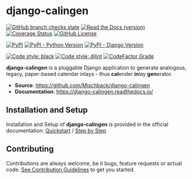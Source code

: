 # django-calingen

[![GitHub branch checks state](https://img.shields.io/github/workflow/status/mischback/django-calingen/CI%20default%20branch?style=flat&logo=github)](https://github.com/Mischback/django-calingen/actions/workflows/ci-default.yml?query=branch%3Adevelopment)
[![Read the Docs (version)](https://img.shields.io/readthedocs/django-calingen/latest)](https://django-calingen.readthedocs.io/en/latest/?badge=latest)
[![Coverage Status](https://img.shields.io/coveralls/github/Mischback/django-calingen)](https://coveralls.io/github/Mischback/django-calingen)
[![GitHub License](https://img.shields.io/github/license/mischback/imp?style=flat)](https://github.com/Mischback/django-calingen/blob/development/LICENSE)

[![PyPI](https://img.shields.io/pypi/v/django-calingen)](https://pypi.org/project/django-calingen/)
[![PyPI - Python Version](https://img.shields.io/pypi/pyversions/django-calingen)](https://pypi.org/project/django-calingen/)
[![PyPI - Django Version](https://img.shields.io/pypi/djversions/django-calingen)](https://pypi.org/project/django-calingen/)

[![Code style: black](https://img.shields.io/badge/code%20style-black-000000.svg)](https://github.com/psf/black)
[![Code style: djlint](https://img.shields.io/badge/html%20style-djlint-blue.svg)](https://github.com/Riverside-Healthcare/djlint)
[![CodeFactor Grade](https://img.shields.io/codefactor/grade/github/Mischback/django-calingen)](https://www.codefactor.io/repository/github/mischback/django-calingen)

**django-calingen** is a pluggable Django application to generate analogous,
legacy, paper-based calendar inlays - thus **cal**ender **in**lay **gen**erator.

- **Source**: https://github.com/Mischback/django-calingen
- **Documentation**: https://django-calingen.readthedocs.io/


## Installation and Setup

Installation and Setup of **django-calingen** is provided in the official documentation: [Quickstart](https://django-calingen.readthedocs.io/en/latest/admin-doc.html) / [Step by Step](https://django-calingen.readthedocs.io/en/latest/cookbook/setup_step_by_step.html)


## Contributing

Contributions are always welcome, be it bugs, feature requests or actual code. [See Contribution Guidelines](https://github.com/Mischback/django-calingen/blob/development/.github/CONTRIBUTING.md) to get you started.
